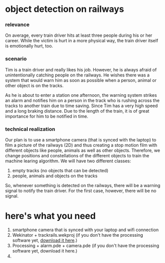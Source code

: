 # object detection on railways

### relevance

On average, every train driver hits at least three people during his or her career. While the victim is hurt in a more physical way, the train driver itself is emotionally hurt, too.


### scenario

Tim is a train driver and really likes his job. However, he is always afraid of unintentionally catching people on the railways.  He wishes there was a system that would warn him as soon as possible when a person, animal or other object is on the tracks.

As he is about to enter a station one afternoon, the warning system strikes an alarm and notifies him on a person in the track who is rushing across the tracks to another train due to time saving. Since Tim has a very high speed and a long braking distance. Due to the length of the train, it is of great importance for him to be notified in time.


### technical realization

Our plan is to use a smartphone camera (that is synced with the laptop) to film a picture of the railways (2D) and thus creating a stop motion film with different objects like people, animals as well as other objects. Therefore, we change positions and constellations of the different objects to train the machine learing algorithm. 
We will have two different classes:
1. empty tracks (no objects that can be detected)
2. people, animals and objects on the tracks

So, whenever something is detected on the railways, there will be a warning signal to notify the train driver. For the first case, however, there will be no signal.


# here's what you need
1. smartphone camera that is synced with your laptop and wifi connection
2. Wekinator + trackrails.wekproj (if you don't have the processing software yet, [download it here](https://processing.org/download).)
3. Processing + alarm.pde + camera.pde (if you don't have the processing software yet, download it here.)
4. 
